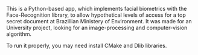 This is a Python-based app, which implements facial biometrics with the Face-Recognition library, to allow hypothetical levels of access for a top secret document at Brazillian Ministery of Environment. It was made for an University project, looking for an image-processing and computer-vision algorithm.

To run it properly, you may need install CMake and Dlib libraries.
